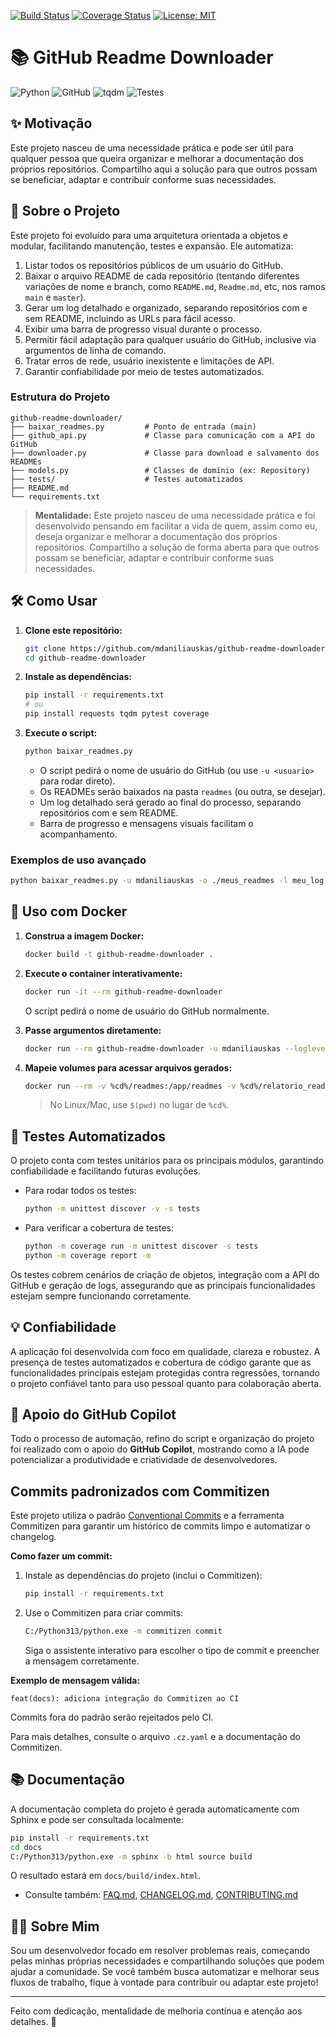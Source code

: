 [![Build Status](https://github.com/mdaniliauskas/github-readme-downloader/actions/workflows/python-app.yml/badge.svg)](https://github.com/mdaniliauskas/github-readme-downloader/actions)
[![Coverage Status](https://coveralls.io/repos/github/mdaniliauskas/github-readme-downloader/badge.svg?branch=main)](https://coveralls.io/github/mdaniliauskas/github-readme-downloader?branch=main)
[![License: MIT](https://img.shields.io/badge/License-MIT-yellow.svg)](LICENSE)

# 📚 GitHub Readme Downloader

![Python](https://img.shields.io/badge/Python-3.13-blue?logo=python)
![GitHub](https://img.shields.io/badge/GitHub-API-black?logo=github)
![tqdm](https://img.shields.io/badge/tqdm-barra%20de%20progresso-green)
![Testes](https://img.shields.io/badge/testes-automatizados-success)

## ✨ Motivação

Este projeto nasceu de uma necessidade prática e pode ser útil para qualquer pessoa que queira organizar e melhorar a documentação dos próprios repositórios. Compartilho aqui a solução para que outros possam se beneficiar, adaptar e contribuir conforme suas necessidades.

## 🚀 Sobre o Projeto

Este projeto foi evoluído para uma arquitetura orientada a objetos e modular, facilitando manutenção, testes e expansão. Ele automatiza:

1. Listar todos os repositórios públicos de um usuário do GitHub.
2. Baixar o arquivo README de cada repositório (tentando diferentes variações de nome e branch, como `README.md`, `Readme.md`, etc, nos ramos `main` e `master`).
3. Gerar um log detalhado e organizado, separando repositórios com e sem README, incluindo as URLs para fácil acesso.
4. Exibir uma barra de progresso visual durante o processo.
5. Permitir fácil adaptação para qualquer usuário do GitHub, inclusive via argumentos de linha de comando.
6. Tratar erros de rede, usuário inexistente e limitações de API.
7. Garantir confiabilidade por meio de testes automatizados.

### Estrutura do Projeto

```
github-readme-downloader/
├── baixar_readmes.py         # Ponto de entrada (main)
├── github_api.py             # Classe para comunicação com a API do GitHub
├── downloader.py             # Classe para download e salvamento dos READMEs
├── models.py                 # Classes de domínio (ex: Repository)
├── tests/                    # Testes automatizados
├── README.md
└── requirements.txt
```

> **Mentalidade:** Este projeto nasceu de uma necessidade prática e foi desenvolvido pensando em facilitar a vida de quem, assim como eu, deseja organizar e melhorar a documentação dos próprios repositórios. Compartilho a solução de forma aberta para que outros possam se beneficiar, adaptar e contribuir conforme suas necessidades.

## 🛠️ Como Usar

1. **Clone este repositório:**
   ```bash
   git clone https://github.com/mdaniliauskas/github-readme-downloader.git
   cd github-readme-downloader
   ```
2. **Instale as dependências:**
   ```bash
   pip install -r requirements.txt
   # ou
   pip install requests tqdm pytest coverage
   ```
3. **Execute o script:**
   ```bash
   python baixar_readmes.py
   ```
   - O script pedirá o nome de usuário do GitHub (ou use `-u <usuario>` para rodar direto).
   - Os READMEs serão baixados na pasta `readmes` (ou outra, se desejar).
   - Um log detalhado será gerado ao final do processo, separando repositórios com e sem README.
   - Barra de progresso e mensagens visuais facilitam o acompanhamento.

### Exemplos de uso avançado

```bash
python baixar_readmes.py -u mdaniliauskas -o ./meus_readmes -l meu_log.txt -d 1
```

## 🐳 Uso com Docker

1. **Construa a imagem Docker:**
   ```sh
   docker build -t github-readme-downloader .
   ```
2. **Execute o container interativamente:**
   ```sh
   docker run -it --rm github-readme-downloader
   ```
   O script pedirá o nome de usuário do GitHub normalmente.

3. **Passe argumentos diretamente:**
   ```sh
   docker run --rm github-readme-downloader -u mdaniliauskas --loglevel DEBUG
   ```

4. **Mapeie volumes para acessar arquivos gerados:**
   ```sh
   docker run --rm -v %cd%/readmes:/app/readmes -v %cd%/relatorio_readmes.csv:/app/relatorio_readmes.csv github-readme-downloader -u mdaniliauskas
   ```
   > No Linux/Mac, use `$(pwd)` no lugar de `%cd%`.

## 🧪 Testes Automatizados

O projeto conta com testes unitários para os principais módulos, garantindo confiabilidade e facilitando futuras evoluções.

- Para rodar todos os testes:
  ```bash
  python -m unittest discover -v -s tests
  ```
- Para verificar a cobertura de testes:
  ```bash
  python -m coverage run -m unittest discover -s tests
  python -m coverage report -m
  ```

Os testes cobrem cenários de criação de objetos, integração com a API do GitHub e geração de logs, assegurando que as principais funcionalidades estejam sempre funcionando corretamente.

## 💡 Confiabilidade

A aplicação foi desenvolvida com foco em qualidade, clareza e robustez. A presença de testes automatizados e cobertura de código garante que as funcionalidades principais estejam protegidas contra regressões, tornando o projeto confiável tanto para uso pessoal quanto para colaboração aberta.

## 🤖 Apoio do GitHub Copilot

Todo o processo de automação, refino do script e organização do projeto foi realizado com o apoio do **GitHub Copilot**, mostrando como a IA pode potencializar a produtividade e criatividade de desenvolvedores.

## Commits padronizados com Commitizen

Este projeto utiliza o padrão [Conventional Commits](https://www.conventionalcommits.org/pt-br/v1.0.0/) e a ferramenta Commitizen para garantir um histórico de commits limpo e automatizar o changelog.

**Como fazer um commit:**

1. Instale as dependências do projeto (inclui o Commitizen):
   ```sh
   pip install -r requirements.txt
   ```
2. Use o Commitizen para criar commits:
   ```sh
   C:/Python313/python.exe -m commitizen commit
   ```
   Siga o assistente interativo para escolher o tipo de commit e preencher a mensagem corretamente.

**Exemplo de mensagem válida:**
```
feat(docs): adiciona integração do Commitizen ao CI
```

Commits fora do padrão serão rejeitados pelo CI.

Para mais detalhes, consulte o arquivo `.cz.yaml` e a documentação do Commitizen.

## 📚 Documentação

A documentação completa do projeto é gerada automaticamente com Sphinx e pode ser consultada localmente:

```sh
pip install -r requirements.txt
cd docs
C:/Python313/python.exe -m sphinx -b html source build
```
O resultado estará em `docs/build/index.html`.

- Consulte também: [FAQ.md](FAQ.md), [CHANGELOG.md](CHANGELOG.md), [CONTRIBUTING.md](CONTRIBUTING.md)

## 👨‍💻 Sobre Mim

Sou um desenvolvedor focado em resolver problemas reais, começando pelas minhas próprias necessidades e compartilhando soluções que podem ajudar a comunidade. Se você também busca automatizar e melhorar seus fluxos de trabalho, fique à vontade para contribuir ou adaptar este projeto!

---

Feito com dedicação, mentalidade de melhoria contínua e atenção aos detalhes. 🚀
